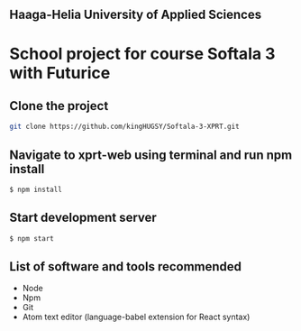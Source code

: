 
## Haaga-Helia University of Applied Sciences
# School project for course Softala 3 with Futurice

## Clone the project

```bash
git clone https://github.com/kingHUGSY/Softala-3-XPRT.git
```

## Navigate to xprt-web using terminal and run npm install
```bash
$ npm install
```

## Start development server
```bash
$ npm start
```

## List of software and tools recommended
* Node
* Npm
* Git
* Atom text editor (language-babel extension for React syntax)


